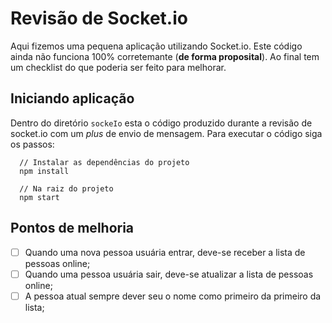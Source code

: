 # Revisão de Socket.io

Aqui fizemos uma pequena aplicação utilizando Socket.io. Este código ainda não funciona 100% corretemante (**de forma proposital**).
Ao final tem um checklist do que poderia ser feito para melhorar.

## Iniciando aplicação

Dentro do diretório `sockeIo` esta o código produzido durante a revisão de socket.io com um *plus* de envio de mensagem. Para executar o código siga os passos:

```
  // Instalar as dependências do projeto
  npm install
```

```
  // Na raiz do projeto
  npm start
```

## Pontos de melhoria

  - [ ] Quando uma nova pessoa usuária entrar, deve-se receber a lista de pessoas online;
  - [ ] Quando uma pessoa usuária sair, deve-se atualizar a lista de pessoas online;
  - [ ] A pessoa atual sempre dever seu o nome como primeiro da primeiro da lista;